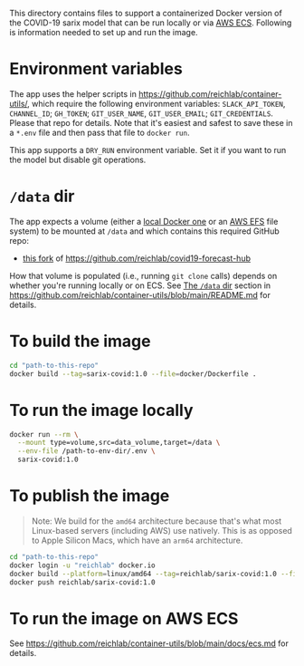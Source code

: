 This directory contains files to support a containerized Docker version of the COVID-19 sarix model that can be run locally or via [AWS ECS](https://aws.amazon.com/ecs/). Following is information needed to set up and run the image.

# Environment variables

The app uses the helper scripts in https://github.com/reichlab/container-utils/, which require the following environment variables: `SLACK_API_TOKEN`, `CHANNEL_ID`; `GH_TOKEN`; `GIT_USER_NAME`, `GIT_USER_EMAIL`; `GIT_CREDENTIALS`. Please that repo for details. Note that it's easiest and safest to save these in a `*.env` file and then pass that file to `docker run`.

This app supports a `DRY_RUN` environment variable. Set it if you want to run the model but disable git operations.

# `/data` dir

The app expects a volume (either a [local Docker one](https://docs.docker.com/storage/volumes/) or an [AWS EFS](https://aws.amazon.com/efs/) file system) to be mounted at `/data` and which contains this required GitHub repo:
- [this fork](https://github.com/reichlabmachine/covid19-forecast-hub) of https://github.com/reichlab/covid19-forecast-hub

How that volume is populated (i.e., running `git clone` calls) depends on whether you're running locally or on ECS. See [The `/data` dir](https://github.com/reichlab/container-utils/blob/main/README.md#the-data-dir) section in https://github.com/reichlab/container-utils/blob/main/README.md for details.

# To build the image

```bash
cd "path-to-this-repo"
docker build --tag=sarix-covid:1.0 --file=docker/Dockerfile .
```

# To run the image locally

```bash
docker run --rm \
  --mount type=volume,src=data_volume,target=/data \
  --env-file /path-to-env-dir/.env \
  sarix-covid:1.0
```

# To publish the image

> Note: We build for the `amd64` architecture because that's what most Linux-based servers (including AWS) use natively. This is as opposed to Apple Silicon Macs, which have an `arm64` architecture.

```bash
cd "path-to-this-repo"
docker login -u "reichlab" docker.io
docker build --platform=linux/amd64 --tag=reichlab/sarix-covid:1.0 --file=docker/Dockerfile .
docker push reichlab/sarix-covid:1.0
```

# To run the image on AWS ECS

See https://github.com/reichlab/container-utils/blob/main/docs/ecs.md for details.
